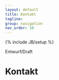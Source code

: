 ```yaml
---
layout: default
title: Kontakt
tagline: 
group: navigation
nav_order: 10
---
```

{% include JB/setup %}

<span class="label label-important">
  Entwurf/Draft
</span>

<div class="page-header">
  <h1>Kontakt</h1>
</div>



